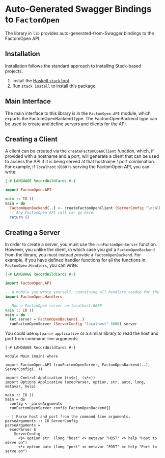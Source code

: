 # Auto-Generated Swagger Bindings to `FactomOpen`

The library in `lib` provides auto-generated-from-Swagger bindings to the FactomOpen API.

## Installation

Installation follows the standard approach to installing Stack-based projects.

1. Install the [Haskell `stack` tool](http://docs.haskellstack.org/en/stable/README).
2. Run `stack install` to install this package.

## Main Interface

The main interface to this library is in the `FactomOpen.API` module, which exports the FactomOpenBackend type. The FactomOpenBackend
type can be used to create and define servers and clients for the API.

## Creating a Client

A client can be created via the `createFactomOpenClient` function, which, if provided with a hostname and a port, will generate
a client that can be used to access the API if it is being served at that hostname / port combination. For example, if
`localhost:8080` is serving the FactomOpen API, you can write:

```haskell
{-# LANGUAGE RecordWildCards #-}

import FactomOpen.API

main :: IO ()
main = do
  FactomOpenBackend{..} <- createFactomOpenClient (ServerConfig "localhost" 8080)
  -- Any FactomOpen API call can go here.
  return ()
```

## Creating a Server

In order to create a server, you must use the `runFactomOpenServer` function. However, you unlike the client, in which case you *got* a `FactomOpenBackend`
from the library, you must instead *provide* a `FactomOpenBackend`. For example, if you have defined handler functions for all the
functions in `FactomOpen.Handlers`, you can write:

```haskell
{-# LANGUAGE RecordWildCards #-}

import FactomOpen.API

-- A module you wrote yourself, containing all handlers needed for the FactomOpenBackend type.
import FactomOpen.Handlers

-- Run a FactomOpen server on localhost:8080
main :: IO ()
main = do
  let server = FactomOpenBackend{..}
  runFactomOpenServer (ServerConfig "localhost" 8080) server
```

You could use `optparse-applicative` or a similar library to read the host and port from command-line arguments:
```
{-# LANGUAGE RecordWildCards #-}

module Main (main) where

import FactomOpen.API (runFactomOpenServer, FactomOpenBackend(..), ServerConfig(..))

import Control.Applicative ((<$>), (<*>))
import Options.Applicative (execParser, option, str, auto, long, metavar, help)

main :: IO ()
main = do
  config <- parseArguments
  runFactomOpenServer config FactomOpenBackend{}

-- | Parse host and port from the command line arguments.
parseArguments :: IO ServerConfig
parseArguments =
  execParser $
    ServerConfig
      <$> option str  (long "host" <> metavar "HOST" <> help "Host to serve on")
      <*> option auto (long "port" <> metavar "PORT" <> help "Port to serve on")
```
